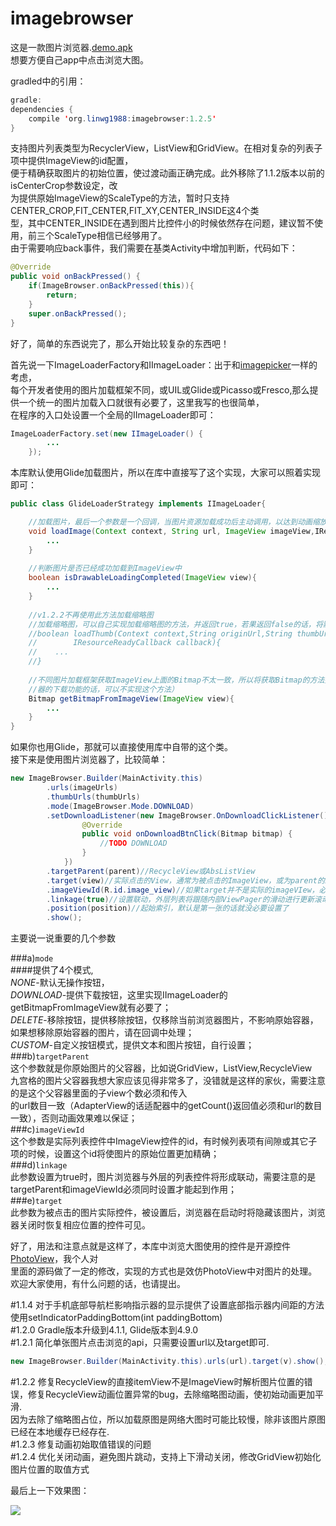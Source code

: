 # imagebrowser

这是一款图片浏览器.[demo.apk](https://github.com/linwg1988/imagebrowser/blob/master/files/app-debug.apk)</br>
想要方便自己app中点击浏览大图。<br>

gradled中的引用：
~~~Java
gradle:
dependencies {
    compile 'org.linwg1988:imagebrowser:1.2.5'
}
~~~
支持图片列表类型为RecyclerView，ListView和GridView。在相对复杂的列表子项中提供ImageView的id配置，<br>
便于精确获取图片的初始位置，使过渡动画正确完成。此外移除了1.1.2版本以前的isCenterCrop参数设定，改<br>
为提供原始ImageView的ScaleType的方法，暂时只支持CENTER_CROP,FIT_CENTER,FIT_XY,CENTER_INSIDE这4个类<br>
型，其中CENTER_INSIDE在遇到图片比控件小的时候依然存在问题，建议暂不使用，前三个ScaleType相信已经够用了。<br>
由于需要响应back事件，我们需要在基类Activity中增加判断，代码如下：<br>
~~~Java
@Override
public void onBackPressed() {
    if(ImageBrowser.onBackPressed(this)){
        return;
    }
    super.onBackPressed();
}
~~~
好了，简单的东西说完了，那么开始比较复杂的东西吧！

首先说一下ImageLoaderFactory和IImageLoader：出于和[imagepicker](https://github.com/linwg1988/imagepicker)一样的考虑，<br>
每个开发者使用的图片加载框架不同，或UIL或Glide或Picasso或Fresco,那么提供一个统一的图片加载入口就很有必要了，这里我写的也很简单，<br>
在程序的入口处设置一个全局的IImageLoader即可：
~~~Java
ImageLoaderFactory.set(new IImageLoader() {
        ...
    });
~~~
本库默认使用Glide加载图片，所以在库中直接写了这个实现，大家可以照着实现即可：
~~~Java
public class GlideLoaderStrategy implements IImageLoader{

    //加载图片，最后一个参数是一个回调，当图片资源加载成功后主动调用，以达到动画缩放位移的效果（ps：回调很重要）
    void loadImage(Context context, String url, ImageView imageView,IResourceReadyCallback callback){
        ...
    }
    
    //判断图片是否已经成功加载到ImageView中
    boolean isDrawableLoadingCompleted(ImageView view){
        ...
    }
    
    //v1.2.2不再使用此方法加载缩略图
    //加载缩略图，可以自己实现加载缩略图的方法，并返回true，若果返回false的话，将默认使用loadImage加载缩略图
    //boolean loadThumb(Context context,String originUrl,String thumbUrl,ImageView imageView,
    //        IResourceReadyCallback callback){
    //    ...
    //}
    
    //不同图片加载框架获取ImageView上面的Bitmap不太一致，所以将获取Bitmap的方法提取出来（ps：如果你不需要用到浏览
    //器的下载功能的话，可以不实现这个方法）
    Bitmap getBitmapFromImageView(ImageView view){
        ...
    }
}
~~~
如果你也用Glide，那就可以直接使用库中自带的这个类。<br>
接下来是使用图片浏览器了，比较简单：
~~~Java
new ImageBrowser.Builder(MainActivity.this)
        .urls(imageUrls)
        .thumbUrls(thumbUrls)
        .mode(ImageBrowser.Mode.DOWNLOAD)
        .setDownloadListener(new ImageBrowser.OnDownloadClickListener() {
                @Override
                public void onDownloadBtnClick(Bitmap bitmap) {
                    //TODO DOWNLOAD
                }
            })
        .targetParent(parent)//RecycleView或AbsListView
        .target(view)//实际点击的View，通常为被点击的ImageView，或为parent的itemView
        .imageViewId(R.id.image_view)//如果target并不是实际的imageVIew，必须指定itemView中imageView的id
        .linkage(true)//设置联动，外层列表将跟随内部ViewPager的滑动进行更新滚动位置
        .position(position)//起始索引，默认是第一张的话就没必要设置了
        .show();
~~~

主要说一说重要的几个参数

###a)`mode` <br>
####提供了4个模式,<br>
*NONE*-默认无操作按钮，<br>
*DOWNLOAD*-提供下载按钮，这里实现IImageLoader的getBitmapFromImageView就有必要了；<br>
*DELETE*-移除按钮，提供移除按钮，仅移除当前浏览器图片，不影响原始容器，如果想移除原始容器的图片，请在回调中处理；<br>
*CUSTOM*-自定义按钮模式，提供文本和图片按钮，自行设置；<br>
###b)`targetParent` <br>
这个参数就是你原始图片的父容器，比如说GridView，ListView,RecycleView<br>
九宫格的图片父容器我想大家应该见得非常多了，没错就是这样的家伙，需要注意的是这个父容器里面的子view个数必须和传入<br>
的url数目一致（AdapterView的话适配器中的getCount()返回值必须和url的数目一致），否则动画效果难以保证；<br>
###c)`imageViewId` <br>
这个参数是实际列表控件中ImageView控件的id，有时候列表项有间隙或其它子项的时候，设置这个id将使图片的原始位置更加精确；<br>
###d)`linkage` <br>
此参数设置为true时，图片浏览器与外层的列表控件将形成联动，需要注意的是targetParent和imageViewId必须同时设置才能起到作用；<br>
###e)`target` <br>
此参数为被点击的图片实际控件，被设置后，浏览器在启动时将隐藏该图片，浏览器关闭时恢复相应位置的控件可见。<br>

好了，用法和注意点就是这样了，本库中浏览大图使用的控件是开源控件[PhotoView](https://github.com/chrisbanes/PhotoView)，我个人对<br>
里面的源码做了一定的修改，实现的方式也是效仿PhotoView中对图片的处理。欢迎大家使用，有什么问题的话，也请提出。<br>

#1.1.4
对于手机底部导航栏影响指示器的显示提供了设置底部指示器内间距的方法使用setIndicatorPaddingBottom(int paddingBottom)<br>
#1.2.0
Gradle版本升级到4.1.1, Glide版本到4.9.0<br>
#1.2.1
简化单张图片点击浏览的api，只需要设置url以及target即可.<br>
~~~Java
new ImageBrowser.Builder(MainActivity.this).urls(url).target(v).show();
~~~
#1.2.2
修复RecycleView的直接itemView不是ImageView时解析图片位置的错误，修复RecycleView动画位置异常的bug，去除缩略图动画，使初始动画更加平滑.<br>
因为去除了缩略图占位，所以加载原图是网络大图时可能比较慢，除非该图片原图已经在本地缓存已经存在.<br>
#1.2.3
修复动画初始取值错误的问题<br>
#1.2.4
优化关闭动画，避免图片跳动，支持上下滑动关闭，修改GridView初始化图片位置的取值方式

最后上一下效果图：<br>

![](https://github.com/linwg1988/imagebrowser/blob/master/files/show.gif)<br>







